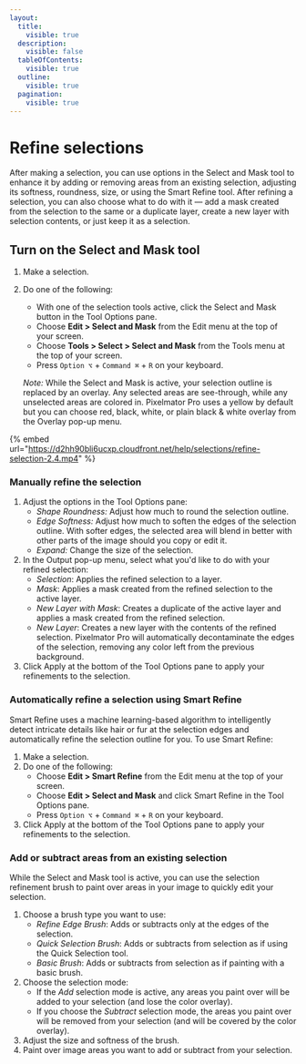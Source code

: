```yaml
---
layout:
  title:
    visible: true
  description:
    visible: false
  tableOfContents:
    visible: true
  outline:
    visible: true
  pagination:
    visible: true
---
```


# Refine selections

After making a selection, you can use options in the Select and Mask tool to enhance it by adding or removing areas from an existing selection, adjusting its softness, roundness, size, or using the Smart Refine tool. After refining a selection, you can also choose what to do with it — add a mask created from the selection to the same or a duplicate layer, create a new layer with selection contents, or just keep it as a selection.

## Turn on the Select and Mask tool

1. Make a selection.
2.  Do one of the following:

    * With one of the selection tools active, click the Select and Mask button in the Tool Options pane.
    * Choose **Edit > Select and Mask** from the Edit menu at the top of your screen.
    * Choose **Tools > Select > Select and Mask** from the Tools menu at the top of your screen.
    * Press `Option ⌥` + `Command ⌘` + `R` on your keyboard.

    _Note:_ While the Select and Mask is active, your selection outline is replaced by an overlay. Any selected areas are see-through, while any unselected areas are colored in. Pixelmator Pro uses a yellow by default but you can choose red, black, white, or plain black & white overlay from the Overlay pop-up menu.

{% embed url="https://d2hh90bli6ucxp.cloudfront.net/help/selections/refine-selection-2.4.mp4" %}

### Manually refine the selection

1. Adjust the options in the Tool Options pane:
   * _Shape Roundness:_ Adjust how much to round the selection outline.&#x20;
   * _Edge Softness:_ Adjust how much to soften the edges of the selection outline. With softer edges, the selected area will blend in better with other parts of the image should you copy or edit it.
   * _Expand:_ Change the size of the selection.
2. In the Output pop-up menu, select what you'd like to do with your refined selection:
   * _Selection_: Applies the refined selection to a layer.
   * _Mask_: Applies a mask created from the refined selection to the active layer.
   * _New Layer with Mask_: Creates a duplicate of the active layer and applies a mask created from the refined selection.&#x20;
   * _New Layer_: Creates a new layer with the contents of the refined selection. Pixelmator Pro will automatically decontaminate the edges of the selection, removing any color left from the previous background.
3. Click Apply at the bottom of the Tool Options pane to apply your refinements to the selection.

### Automatically refine a selection using Smart Refine

Smart Refine uses a machine learning-based algorithm to intelligently detect intricate details like hair or fur at the selection edges and automatically refine the selection outline for you. To use Smart Refine:

1. Make a selection.
2. Do one of the following:
   * Choose **Edit > Smart Refine** from the Edit menu at the top of your screen.
   * Choose **Edit > Select and Mask** and click Smart Refine in the Tool Options pane.
   * Press `Option ⌥` + `Command ⌘` + `R` on your keyboard.
3. Click Apply at the bottom of the Tool Options pane to apply your refinements to the selection.

### Add or subtract areas from an existing selection

While the Select and Mask tool is active, you can use the selection refinement brush to paint over areas in your image to quickly edit your selection.&#x20;

1. Choose a brush type you want to use:
   * _Refine Edge Brush_: Adds or subtracts only at the edges of the selection.
   * _Quick Selection Brush_: Adds or subtracts from selection as if using the Quick Selection tool.
   * _Basic Brush_: Adds or subtracts from selection as if painting with a basic brush.
2. Choose the selection mode:
   * If the _Add_ selection mode is active, any areas you paint over will be added to your selection (and lose the color overlay).
   * If you choose the _Subtract_ selection mode, the areas you paint over will be removed from your selection (and will be covered by the color overlay).
3. Adjust the size and softness of the brush.
4. Paint over image areas you want to add or subtract from your selection.
